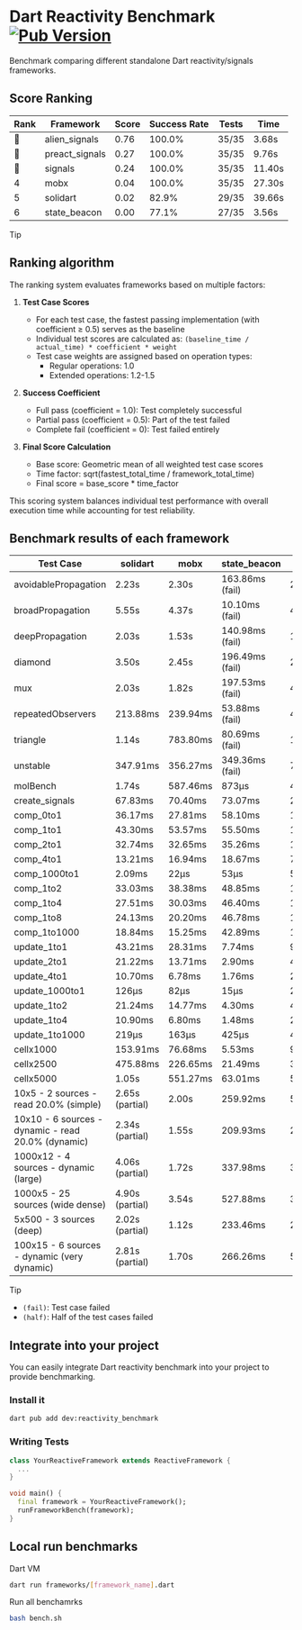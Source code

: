 # Dart Reactivity Benchmark [![Pub Version](https://img.shields.io/pub/v/reactivity_benchmark)](https://pub.dev/packages/reactivity_benchmark)

Benchmark comparing different standalone Dart reactivity/signals frameworks.

## Score Ranking

<!-- ranking start -->
| Rank | Framework | Score | Success Rate | Tests | Time |
|------|-----------|-------|--------------|-------|------|
| 🥇 | alien_signals | 0.76 | 100.0% | 35/35 | 3.68s |
| 🥈 | preact_signals | 0.27 | 100.0% | 35/35 | 9.76s |
| 🥉 | signals | 0.24 | 100.0% | 35/35 | 11.40s |
| 4 | mobx | 0.04 | 100.0% | 35/35 | 27.30s |
| 5 | solidart | 0.02 | 82.9% | 29/35 | 39.66s |
| 6 | state_beacon | 0.00 | 77.1% | 27/35 | 3.56s |

<!-- ranking end -->

> [!TIP]
> ## Ranking algorithm
>
> The ranking system evaluates frameworks based on multiple factors:
>
> 1. **Test Case Scores**
>    - For each test case, the fastest passing implementation (with coefficient ≥ 0.5) serves as the baseline
>    - Individual test scores are calculated as: `(baseline_time / actual_time) * coefficient * weight`
>    - Test case weights are assigned based on operation types:
>      - Regular operations: 1.0
>      - Extended operations: 1.2-1.5
>
> 2. **Success Coefficient**
>    - Full pass (coefficient = 1.0): Test completely successful
>    - Partial pass (coefficient = 0.5): Part of the test failed
>    - Complete fail (coefficient = 0): Test failed entirely
>
> 3. **Final Score Calculation**
>    - Base score: Geometric mean of all weighted test case scores
>    - Time factor: sqrt(fastest_total_time / framework_total_time)
>    - Final score = base_score * time_factor
>
> This scoring system balances individual test performance with overall execution time while accounting for test reliability.

## Benchmark results of each framework

<!-- test-case start -->
| Test Case | solidart | mobx | state_beacon | signals | alien_signals | preact_signals |
|---|---|---|---|---|---|---|
| avoidablePropagation | 2.23s | 2.30s | 163.86ms (fail) | 213.60ms | 190.12ms | 211.08ms |
| broadPropagation | 5.55s | 4.37s | 10.10ms (fail) | 464.68ms | 356.69ms | 454.25ms |
| deepPropagation | 2.03s | 1.53s | 140.98ms (fail) | 180.05ms | 131.28ms | 176.54ms |
| diamond | 3.50s | 2.45s | 196.49ms (fail) | 283.73ms | 239.67ms | 275.37ms |
| mux | 2.03s | 1.82s | 197.53ms (fail) | 407.21ms | 378.52ms | 386.41ms |
| repeatedObservers | 213.88ms | 239.94ms | 53.88ms (fail) | 44.50ms | 43.69ms | 41.66ms |
| triangle | 1.14s | 783.80ms | 80.69ms (fail) | 101.69ms | 86.33ms | 98.57ms |
| unstable | 347.91ms | 356.27ms | 349.36ms (fail) | 77.29ms | 60.54ms | 69.44ms |
| molBench | 1.74s | 587.46ms | 873μs | 486.29ms | 472.73ms | 483.08ms |
| create_signals | 67.83ms | 70.40ms | 73.07ms | 29.04ms | 20.11ms | 4.55ms |
| comp_0to1 | 36.17ms | 27.81ms | 58.10ms | 13.97ms | 4.96ms | 19.32ms |
| comp_1to1 | 43.30ms | 53.57ms | 55.50ms | 17.41ms | 11.21ms | 15.70ms |
| comp_2to1 | 32.74ms | 32.65ms | 35.26ms | 10.37ms | 18.10ms | 14.24ms |
| comp_4to1 | 13.21ms | 16.94ms | 18.67ms | 7.35ms | 1.73ms | 11.00ms |
| comp_1000to1 | 2.09ms | 22μs | 53μs | 5μs | 3μs | 4μs |
| comp_1to2 | 33.03ms | 38.38ms | 48.85ms | 14.13ms | 15.46ms | 16.85ms |
| comp_1to4 | 27.51ms | 30.03ms | 46.40ms | 14.21ms | 9.57ms | 21.22ms |
| comp_1to8 | 24.13ms | 20.20ms | 46.78ms | 12.66ms | 3.81ms | 8.69ms |
| comp_1to1000 | 18.84ms | 15.25ms | 42.89ms | 10.84ms | 3.21ms | 5.65ms |
| update_1to1 | 43.21ms | 28.31ms | 7.74ms | 9.40ms | 4.38ms | 8.85ms |
| update_2to1 | 21.22ms | 13.71ms | 2.90ms | 4.71ms | 2.19ms | 5.56ms |
| update_4to1 | 10.70ms | 6.78ms | 1.76ms | 2.36ms | 1.09ms | 2.25ms |
| update_1000to1 | 126μs | 82μs | 15μs | 23μs | 11μs | 21μs |
| update_1to2 | 21.24ms | 14.77ms | 4.30ms | 4.73ms | 2.19ms | 4.36ms |
| update_1to4 | 10.90ms | 6.80ms | 1.48ms | 2.37ms | 1.09ms | 2.19ms |
| update_1to1000 | 219μs | 163μs | 425μs | 47μs | 28μs | 347μs |
| cellx1000 | 153.91ms | 76.68ms | 5.53ms | 9.66ms | 8.07ms | 9.55ms |
| cellx2500 | 475.88ms | 226.65ms | 21.49ms | 31.47ms | 20.44ms | 25.51ms |
| cellx5000 | 1.05s | 551.27ms | 63.01ms | 59.96ms | 43.70ms | 62.91ms |
| 10x5 - 2 sources - read 20.0% (simple) | 2.65s (partial) | 2.00s | 259.92ms | 510.94ms | 230.91ms | 426.60ms |
| 10x10 - 6 sources - dynamic - read 20.0% (dynamic) | 2.34s (partial) | 1.55s | 209.93ms | 276.74ms | 176.11ms | 305.98ms |
| 1000x12 - 4 sources - dynamic (large) | 4.06s (partial) | 1.72s | 337.98ms | 3.83s | 281.89ms | 3.39s |
| 1000x5 - 25 sources (wide dense) | 4.90s (partial) | 3.54s | 527.88ms | 3.51s | 402.85ms | 2.52s |
| 5x500 - 3 sources (deep) | 2.02s (partial) | 1.12s | 233.46ms | 227.63ms | 195.96ms | 229.16ms |
| 100x15 - 6 sources - dynamic (very dynamic) | 2.81s (partial) | 1.70s | 266.26ms | 534.39ms | 265.39ms | 449.96ms |

<!-- test-case end -->

> [!TIP]
> - `(fail)`: Test case failed
> - `(half)`: Half of the test cases failed

## Integrate into your project

You can easily integrate Dart reactivity benchmark into your project to provide benchmarking.

### Install it

```bash
dart pub add dev:reactivity_benchmark
```

### Writing Tests

```dart
class YourReactiveFramework extends ReactiveFramework {
  ...
}

void main() {
  final framework = YourReactiveFramework();
  runFrameworkBench(framework);
}
```

## Local run benchmarks

Dart VM
```bash
dart run frameworks/[framework_name].dart
```

Run all benchamrks
```bash
bash bench.sh
```
